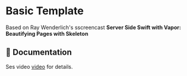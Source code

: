 # Basic Template

Based on Ray Wenderlich's sscreencast **Server Side Swift with Vapor: Beautifying Pages with Skeleton**

## 📖 Documentation

Ses video [video](https://videos.raywenderlich.com/screencasts/server-side-swift-with-vapor-beautifying-pages-with-skeleton) for details.

